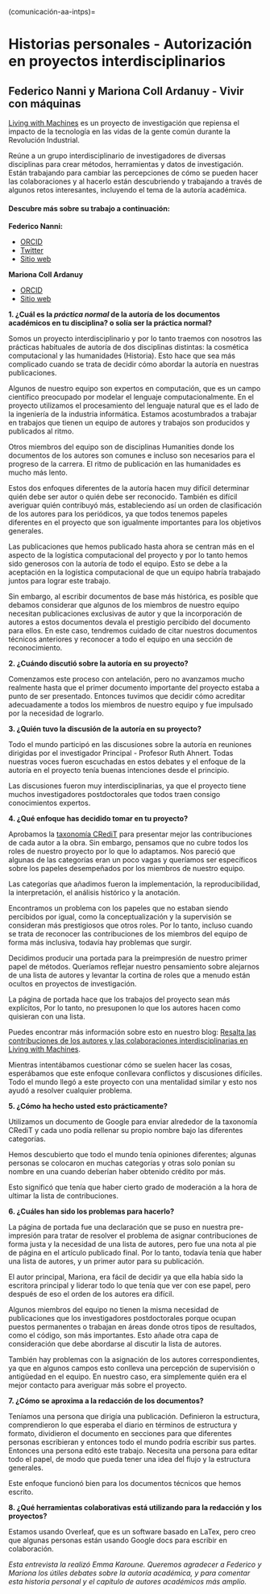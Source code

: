 (comunicación-aa-intps)=
# Historias personales - Autorización en proyectos interdisciplinarios

## Federico Nanni y Mariona Coll Ardanuy - Vivir con máquinas

[Living with Machines](https://livingwithmachines.ac.uk/) es un proyecto de investigación que repiensa el impacto de la tecnología en las vidas de la gente común durante la Revolución Industrial.

Reúne a un grupo interdisciplinario de investigadores de diversas disciplinas para crear métodos, herramientas y datos de investigación. Están trabajando para cambiar las percepciones de cómo se pueden hacer las colaboraciones y al hacerlo están descubriendo y trabajando a través de algunos retos interesantes, incluyendo el tema de la autoría académica.

#### Descubre más sobre su trabajo a continuación:

**Federico Nanni:**
* [ORCID](https://orcid.org/0000-0003-2484-4331)
* [Twitter](https://twitter.com/f_nanni)
* [Sitio web](https://github.com/fedenanni)

**Mariona Coll Ardanuy**
* [ORCID](http://orcid.org/0000-0001-8455-7196)
* [Sitio web](https://github.com/mcollardanuy)

**1. ¿Cuál es la *práctica normal* de la autoría de los documentos académicos en tu disciplina? o solía ser la práctica normal?**

Somos un proyecto interdisciplinario y por lo tanto traemos con nosotros las prácticas habituales de autoría de dos disciplinas distintas: la cosmética computacional y las humanidades (Historia). Esto hace que sea más complicado cuando se trata de decidir cómo abordar la autoría en nuestras publicaciones.

Algunos de nuestro equipo son expertos en computación, que es un campo científico preocupado por modelar el lenguaje computacionalmente. En el proyecto utilizamos el procesamiento del lenguaje natural que es el lado de la ingeniería de la industria informática. Estamos acostumbrados a trabajar en trabajos que tienen un equipo de autores y trabajos son producidos y publicados al ritmo.

Otros miembros del equipo son de disciplinas Humanities donde los documentos de los autores son comunes e incluso son necesarios para el progreso de la carrera. El ritmo de publicación en las humanidades es mucho más lento.

Estos dos enfoques diferentes de la autoría hacen muy difícil determinar quién debe ser autor o quién debe ser reconocido. También es difícil averiguar quién contribuyó más, estableciendo así un orden de clasificación de los autores para los periódicos, ya que todos tenemos papeles diferentes en el proyecto que son igualmente importantes para los objetivos generales.

Las publicaciones que hemos publicado hasta ahora se centran más en el aspecto de la logística computacional del proyecto y por lo tanto hemos sido generosos con la autoría de todo el equipo. Esto se debe a la aceptación en la logística computacional de que un equipo habría trabajado juntos para lograr este trabajo.

Sin embargo, al escribir documentos de base más histórica, es posible que debamos considerar que algunos de los miembros de nuestro equipo necesitan publicaciones exclusivas de autor y que la incorporación de autores a estos documentos devala el prestigio percibido del documento para ellos. En este caso, tendremos cuidado de citar nuestros documentos técnicos anteriores y reconocer a todo el equipo en una sección de reconocimiento.


**2. ¿Cuándo discutió sobre la autoría en su proyecto?**

Comenzamos este proceso con antelación, pero no avanzamos mucho realmente hasta que el primer documento importante del proyecto estaba a punto de ser presentado. Entonces tuvimos que decidir cómo acreditar adecuadamente a todos los miembros de nuestro equipo y fue impulsado por la necesidad de lograrlo.

**3. ¿Quién tuvo la discusión de la autoría en su proyecto?**

Todo el mundo participó en las discusiones sobre la autoría en reuniones dirigidas por el investigador Principal - Profesor Ruth Ahnert. Todas nuestras voces fueron escuchadas en estos debates y el enfoque de la autoría en el proyecto tenía buenas intenciones desde el principio.

Las discusiones fueron muy interdisciplinarias, ya que el proyecto tiene muchos investigadores postdoctorales que todos traen consigo conocimientos expertos.

**4. ¿Qué enfoque has decidido tomar en tu proyecto?**

Aprobamos la [taxonomía CRediT](https://casrai.org/credit/) para presentar mejor las contribuciones de cada autor a la obra. Sin embargo, pensamos que no cubre todos los roles de nuestro proyecto por lo que lo adaptamos. Nos pareció que algunas de las categorías eran un poco vagas y queríamos ser específicos sobre los papeles desempeñados por los miembros de nuestro equipo.

Las categorías que añadimos fueron la implementación, la reproducibilidad, la interpretación, el análisis histórico y la anotación.

Encontramos un problema con los papeles que no estaban siendo percibidos por igual, como la conceptualización y la supervisión se consideran más prestigiosos que otros roles. Por lo tanto, incluso cuando se trata de reconocer las contribuciones de los miembros del equipo de forma más inclusiva, todavía hay problemas que surgir.

Decidimos producir una portada para la preimpresión de nuestro primer papel de métodos. Queríamos reflejar nuestro pensamiento sobre alejarnos de una lista de autores y levantar la cortina de roles que a menudo están ocultos en proyectos de investigación.

La página de portada hace que los trabajos del proyecto sean más explícitos, Por lo tanto, no presuponen lo que los autores hacen como quisieran con una lista.

Puedes encontrar más información sobre esto en nuestro blog: [Resalta las contribuciones de los autores y las colaboraciones interdisciplinarias en Living with Machines](https://livingwithmachines.ac.uk/highlighting-authors-contributions-and-interdisciplinary-collaborations-in-living-with-machines/).

Mientras intentábamos cuestionar cómo se suelen hacer las cosas, esperábamos que este enfoque conllevara conflictos y discusiones difíciles. Todo el mundo llegó a este proyecto con una mentalidad similar y esto nos ayudó a resolver cualquier problema.

**5. ¿Cómo ha hecho usted esto prácticamente?**

Utilizamos un documento de Google para enviar alrededor de la taxonomía CRediT y cada uno podía rellenar su propio nombre bajo las diferentes categorías.

Hemos descubierto que todo el mundo tenía opiniones diferentes; algunas personas se colocaron en muchas categorías y otras solo ponían su nombre en una cuando deberían haber obtenido crédito por más.

Esto significó que tenía que haber cierto grado de moderación a la hora de ultimar la lista de contribuciones.

**6. ¿Cuáles han sido los problemas para hacerlo?**

La página de portada fue una declaración que se puso en nuestra pre-impresión para tratar de resolver el problema de asignar contribuciones de forma justa y la necesidad de una lista de autores, pero fue una nota al pie de página en el artículo publicado final. Por lo tanto, todavía tenía que haber una lista de autores, y un primer autor para su publicación.

El autor principal, Mariona, era fácil de decidir ya que ella había sido la escritora principal y liderar todo lo que tenía que ver con ese papel, pero después de eso el orden de los autores era difícil.

Algunos miembros del equipo no tienen la misma necesidad de publicaciones que los investigadores postdoctorales porque ocupan puestos permanentes o trabajan en áreas donde otros tipos de resultados, como el código, son más importantes. Esto añade otra capa de consideración que debe abordarse al discutir la lista de autores.

También hay problemas con la asignación de los autores correspondientes, ya que en algunos campos esto conlleva una percepción de supervisión o antigüedad en el equipo. En nuestro caso, era simplemente quién era el mejor contacto para averiguar más sobre el proyecto.

**7. ¿Cómo se aproxima a la redacción de los documentos?**

Teníamos una persona que dirigía una publicación. Definieron la estructura, comprendieron lo que esperaba el diario en términos de estructura y formato, dividieron el documento en secciones para que diferentes personas escribieran y entonces todo el mundo podría escribir sus partes. Entonces una persona editó este trabajo. Necesita una persona para editar todo el papel, de modo que pueda tener una idea del flujo y la estructura generales.

Este enfoque funcionó bien para los documentos técnicos que hemos escrito.

**8. ¿Qué herramientas colaborativas está utilizando para la redacción y los proyectos?**

Estamos usando Overleaf, que es un software basado en LaTex, pero creo que algunas personas están usando Google docs para escribir en colaboración.

*Esta entrevista la realizó Emma Karoune. Queremos agradecer a Federico y Mariona los útiles debates sobre la autoría académica, y para comentar esta historia personal y el capítulo de autores académicos más amplio.*
